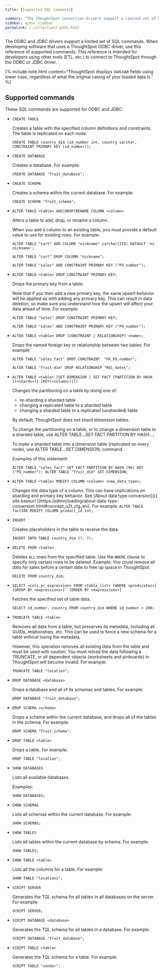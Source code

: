 ```yaml
---
title: [Supported SQL commands]

summary: "The ThoughtSpot connection drivers support a limited set of SQL commands."
sidebar: mydoc_sidebar
permalink: /:collection/:path.html
---
```

The ODBC and JDBC drivers support a limited set of SQL commands. When developing
software that uses a ThoughtSpot ODBC driver, use this reference of supported
commands. This reference is intended for developers using other tools (ETL,
etc.) to connect to ThoughtSpot through the ODBC or JDBC driver.

{% include note.html content="ThoughtSpot displays `VARCHAR` fields using lower case, regardless of what the original casing of your loaded data is." %}

## Supported commands

These SQL commands are supported for ODBC and JDBC:

* `CREATE TABLE`

    Creates a table with the specified column definitions and constraints. The table is replicated on each node.

    ```
    CREATE TABLE country_dim (id_number int, country varchar, CONSTRAINT PRIMARY KEY (id_number));
    ```
* `CREATE DATABASE`

    Creates a database. For example:

    ```
    CREATE DATABASE "fruit_database";
    ```
* `CREATE SCHEMA`

    Creates a schema within the current database. For example:

    ```
    CREATE SCHEMA "fruit_schema";
    ```      
* `ALTER TABLE <table> ADD|DROP|RENAME COLUMN <column>`

    Alters a table to add, drop, or rename a column.

    When you add a column to an existing table, you must provide a default value to use for existing rows. For example:

    ```
    ALTER TABLE "cart" ADD COLUMN "nickname" varchar(255) DEFAULT 'no nickname';
    ```
    ```
    ALTER TABLE "cart" DROP COLUMN "nickname";
    ```
    ```
    ALTER TABLE "sales" ADD CONSTRAINT PRIMARY KEY ("PO_number");
    ```
* `ALTER TABLE <table> DROP CONSTRAINT PRIMARY KEY;`

    Drops the primary key from a table.

    Note that if you then add a new primary key, the same upsert behavior will be applied as with adding any primary key. This can result in data deletion, so make sure you understand how the upsert will affect your data ahead of time. For example:

    ```
    ALTER TABLE "sales" DROP CONSTRAINT PRIMARY KEY;
    ```
    ```
    ALTER TABLE "sales" ADD CONSTRAINT PRIMARY KEY ("PO_number");
    ```
* `ALTER TABLE <table> DROP [CONSTRAINT | RELATIONSHIP] <name>;`

    Drops the named foreign key or relationship between two tables. For example:

    ```
    ALTER TABLE "sales_fact" DROP CONSTRAINT  "FK_PO_number";
    ```

    ```
    ALTER TABLE "fruit_dim" DROP RELATIONSHIP "REL_dates";
    ```

* `ALTER TABLE <table> [SET DIMENSION | SET FACT [PARTITION BY
HASH [(<shards>)] [KEY(<column>)]]]`

    Changes the partitioning on a table by doing one of:
    - re-sharding a sharded table
    - changing a replicated table to a sharded table
    - changing a sharded table to a replicated (unsharded) table

    By default, ThoughtSpot does not shard dimension tables.

    To change the partitioning on a table, or to change a dimension table to a sharded table, use ALTER TABLE...SET FACT PARTITION BY HASH...;

    To make a sharded table into a dimension table (replicated on every node), use ALTER TABLE...SET DIMENSION; command.

    Examples of this statement:

    `ALTER TABLE "sales_fact" SET FACT PARTITION BY HASH (96) KEY
    ("PO_number");
    ALTER TABLE "fruit_dim" SET DIMENSION;`

* `ALTER TABLE <table> MODIFY COLUMN <column> <new_data_type>;`

    Changes the data type of a column. This can have implications on sharding and primary key behavior. See [About data type conversion]({{ site.baseurl }}https:/admin/loading/about-data-type-conversion.html#concept_u2t_clg_wv). For example:
    `ALTER TABLE fact100 MODIFY COLUMN product_id int;`

* `INSERT`

    Creates placeholders in the table to receive the data.

    ```
    INSERT INTO TABLE country_dim (?, ?);
    ```

* `DELETE FROM <table>`

    Deletes `ALL` rows from the specified table. Use the `WHERE` clause to specify only certain rows to be deleted. Example: You could remove all data for sales before a certain date to free up space in ThoughtSpot.

    ```
    DELETE FROM country_dim;
    ```
* `SELECT <cols_or_expression> FROM <table_list> [WHERE <predicates>] [GROUP BY <expressions>]``[ORDER BY <expressions>]`

    Fetches the specified set of table data.

    ```
    SELECT id_number, country FROM country_dim WHERE id_number > 200;
    ```
* `TRUNCATE TABLE <table>`

    Removes all data from a table, but preserves its metadata, including all GUIDs, relationships, etc. This can be used to force a new schema for a table without losing the metadata.

    However, this operation removes all existing data from the table and must be used with caution. You must reload the data following a TRUNCATE, or all dependent objects (worksheets and pinboards) in ThoughtSpot will become invalid. For example:

    ```
    TRUNCATE TABLE "location";
    ```

* `DROP DATABASE <database>`

    Drops a database and all of its schemas and tables. For example:

    ```
    DROP DATABASE "fruit_database";
    ```

* `DROP SCHEMA <schema>`

    Drops a schema within the current database, and drops all of the tables in the schema. For example:

    ```
    DROP SCHEMA "fruit_schema";
    ```

* `DROP TABLE <table>`

    Drops a table. For example:

    ```
    DROP TABLE "location";
    ```

* `SHOW DATABASES`

    Lists all available databases.

    Examples:

    ```
    SHOW DATABASES;
    ```

* `SHOW SCHEMAS`

    Lists all schemas within the current database. For example:

    ```
    SHOW SCHEMAS;
    ```

* `SHOW TABLES`

    Lists all tables within the current database by schema. For example:

    ```
    SHOW TABLES;
    ```

* `SHOW TABLE <table>`

    Lists all the columns for a table. For example:

    ```
    SHOW TABLE "locations";
    ```

* `SCRIPT SERVER`

    Generates the TQL schema for all tables in all databases on the server. For example:

    ```
    SCRIPT SERVER;
    ```

* `SCRIPT DATABASE <database>`

    Generates the TQL schema for all tables in a database. For example:

    ```
    SCRIPT DATABASE "fruit_database";
    ```

* `SCRIPT TABLE <table>`

    Generates the TQL schema for a table. For example:

    ```
    SCRIPT TABLE "vendor";
    ```  
